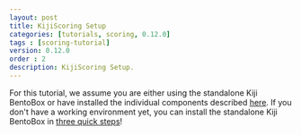 ```yaml
---
layout: post
title: KijiScoring Setup
categories: [tutorials, scoring, 0.12.0]
tags : [scoring-tutorial]
version: 0.12.0
order : 2
description: KijiScoring Setup.
---
```

For this tutorial, we assume you are either using the standalone Kiji BentoBox or have
installed the individual components described [here](http://www.kiji.org/getstarted/).
If you don't have a working environment yet, you can install the standalone Kiji BentoBox
in [three quick steps](http://www.kiji.org/#tryit)!

